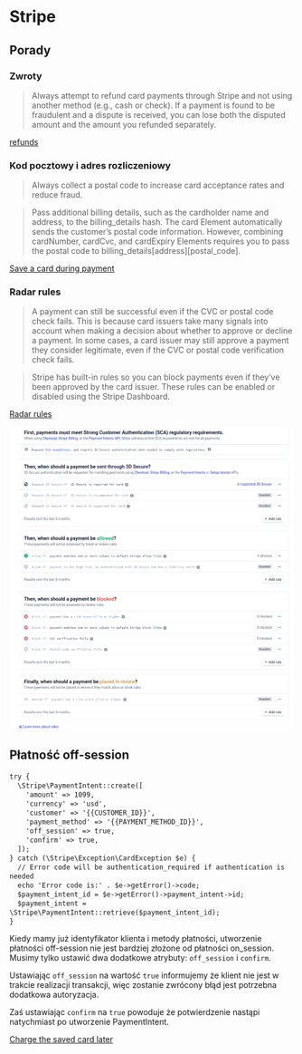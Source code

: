 # Stripe

## Porady

### Zwroty

>Always attempt to refund card payments through Stripe and not using another method (e.g., cash or check). If a payment is found to be fraudulent and a dispute is received, you can lose both the disputed amount and the amount you refunded separately.

[refunds](https://stripe.com/docs/refunds)

### Kod pocztowy i adres rozliczeniowy

> Always collect a postal code to increase card acceptance rates and reduce fraud.

>Pass additional billing details, such as the cardholder name and address, to the billing_details hash. The card Element automatically sends the customer’s postal code information. However, combining cardNumber, cardCvc, and cardExpiry Elements requires you to pass the postal code to billing_details[address][postal_code].

[Save a card during payment](https://stripe.com/docs/payments/save-during-payment)

### Radar rules

> A payment can still be successful even if the CVC or postal code check fails. This is because card issuers take many signals into account when making a decision about whether to approve or decline a payment. In some cases, a card issuer may still approve a payment they consider legitimate, even if the CVC or postal code verification check fails.

> Stripe has built-in rules so you can block payments even if they’ve been approved by the card issuer. These rules can be enabled or disabled using the Stripe Dashboard.

[Radar rules](https://stripe.com/docs/radar/rules#traditional-bank-checks)

![Stripe radar rules](images/stripe/stripe_radar_rules.png)

## Płatność off-session

```
try {
  \Stripe\PaymentIntent::create([
    'amount' => 1099,
    'currency' => 'usd',
    'customer' => '{{CUSTOMER_ID}}',
    'payment_method' => '{{PAYMENT_METHOD_ID}}',
    'off_session' => true,
    'confirm' => true,
  ]);
} catch (\Stripe\Exception\CardException $e) {
  // Error code will be authentication_required if authentication is needed
  echo 'Error code is:' . $e->getError()->code;
  $payment_intent_id = $e->getError()->payment_intent->id;
  $payment_intent = \Stripe\PaymentIntent::retrieve($payment_intent_id);
}
```

Kiedy mamy już identyfikator klienta i metody płatności, utworzenie płatności off-session nie jest bardziej złożone od płatności on_session. Musimy tylko ustawić dwa dodatkowe atrybuty: `off_session` i `confirm`.

Ustawiając `off_session` na wartość `true` informujemy że klient nie jest w trakcie realizacji transakcji, więc zostanie zwrócony błąd jest potrzebna dodatkowa autoryzacja.

Zaś ustawiając `confirm` na `true` powoduje że potwierdzenie nastąpi natychmiast po utworzenie PaymentIntent.

[Charge the saved card later](https://stripe.com/docs/payments/save-during-payment#web-create-payment-intent-off-session)
